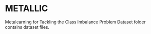 # METALLIC
Metalearning for Tackling the Class Imbalance Problem
Dataset folder contains dataset files. 
